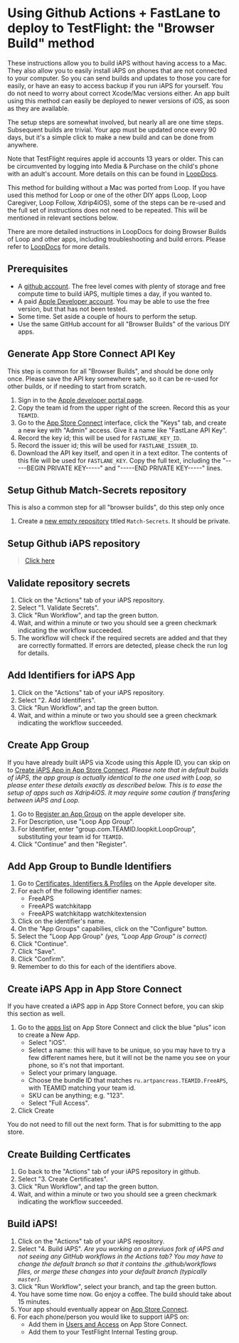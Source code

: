 # Using Github Actions + FastLane to deploy to TestFlight: the "Browser Build" method

These instructions allow you to build iAPS without having access to a Mac. They also allow you to easily install iAPS on phones that are not connected to your computer. So you can send builds and updates to those you care for easily, or have an easy to access backup if you run iAPS for yourself. You do not need to worry about correct Xcode/Mac versions either. An app built using this method can easily be deployed to newer versions of iOS, as soon as they are available.

The setup steps are somewhat involved, but nearly all are one time steps. Subsequent builds are trivial. Your app must be updated once every 90 days, but it's a simple click to make a new build and can be done from anywhere.

Note that TestFlight requires apple id accounts 13 years or older. This can be circumvented by logging into Media & Purchase on the child's phone with an adult's account. More details on this can be found in [LoopDocs](https://loopkit.github.io/loopdocs/gh-actions/gh-deploy/#install-testflight-loop-for-child).

This method for building without a Mac was ported from Loop. If you have used this method for Loop or one of the other DIY apps (Loop, Loop Caregiver, Loop Follow, Xdrip4iOS), some of the steps can be re-used and the full set of instructions does not need to be repeated. This will be mentioned in relevant sections below.

There are more detailed instructions in LoopDocs for doing Browser Builds of Loop and other apps, including troubleshooting and build errors. Please refer to [LoopDocs](https://loopkit.github.io/loopdocs/gh-actions/gh-other-apps/) for more details.

## Prerequisites

* A [github account](https://github.com/signup). The free level comes with plenty of storage and free compute time to build iAPS, multiple times a day, if you wanted to.
* A paid [Apple Developer account](https://developer.apple.com). You may be able to use the free version, but that has not been tested.
* Some time. Set aside a couple of hours to perform the setup. 
* Use the same GitHub account for all "Browser Builds" of the various DIY apps.


## Generate App Store Connect API Key

This step is common for all "Browser Builds", and should be done only once. Please save the API key somewhere safe, so it can be re-used for other builds, or if needing to start from scratch.

1. Sign in to the [Apple developer portal page](https://developer.apple.com/account/resources/certificates/list).
1. Copy the team id from the upper right of the screen. Record this as your `TEAMID`.
1. Go to the [App Store Connect](https://appstoreconnect.apple.com/access/integrations/api) interface, click the "Keys" tab, and create a new key with "Admin" access. Give it a name like "FastLane API Key".
1. Record the key id; this will be used for `FASTLANE_KEY_ID`.
1. Record the issuer id; this will be used for `FASTLANE_ISSUER_ID`.
1. Download the API key itself, and open it in a text editor. The contents of this file will be used for `FASTLANE_KEY`. Copy the full text, including the "-----BEGIN PRIVATE KEY-----" and "-----END PRIVATE KEY-----" lines.

## Setup Github Match-Secrets repository

This is also a common step for all "browser builds", do this step only once
1. Create a [new empty repository](https://github.com/new) titled `Match-Secrets`. It should be private.

## Setup Github iAPS repository

>    [Click here](docs/github.md)

## Validate repository secrets

1. Click on the "Actions" tab of your iAPS repository.
1. Select "1. Validate Secrets".
1. Click "Run Workflow", and tap the green button.
1. Wait, and within a minute or two you should see a green checkmark indicating the workflow succeeded.
1. The workflow will check if the required secrets are added and that they are correctly formatted. If errors are detected, please check the run log for details. 

## Add Identifiers for iAPS App

1. Click on the "Actions" tab of your iAPS repository.
1. Select "2. Add Identifiers".
1. Click "Run Workflow", and tap the green button.
1. Wait, and within a minute or two you should see a green checkmark indicating the workflow succeeded.

## Create App Group

If you have already built iAPS via Xcode using this Apple ID, you can skip on to [Create iAPS App in App Store Connect](#create-FreeAPS-X-app-in-app-store-connect).
_Please note that in default builds of iAPS, the app group is actually identical to the one used with Loop, so please enter these details exactly as described below. This is to ease the setup of apps such as Xdrip4iOS. It may require some caution if transfering between iAPS and Loop._

1. Go to [Register an App Group](https://developer.apple.com/account/resources/identifiers/applicationGroup/add/) on the apple developer site.
1. For Description, use "Loop App Group".
1. For Identifier, enter "group.com.TEAMID.loopkit.LoopGroup", substituting your team id for `TEAMID`.
1. Click "Continue" and then "Register".

## Add App Group to Bundle Identifiers

1. Go to [Certificates, Identifiers & Profiles](https://developer.apple.com/account/resources/identifiers/list) on the Apple developer site.
1. For each of the following identifier names:
    * FreeAPS
    * FreeAPS watchkitapp
    * FreeAPS watchkitapp watchkitextension
1. Click on the identifier's name.
1. On the "App Groups" capabilies, click on the "Configure" button.
1. Select the "Loop App Group" _(yes, "Loop App Group" is correct)_
1. Click "Continue".
1. Click "Save".
1. Click "Confirm".
1. Remember to do this for each of the identifiers above.

## Create iAPS App in App Store Connect

If you have created a iAPS app in App Store Connect before, you can skip this section as well.

1. Go to the [apps list](https://appstoreconnect.apple.com/apps) on App Store Connect and click the blue "plus" icon to create a New App.
    * Select "iOS".
    * Select a name: this will have to be unique, so you may have to try a few different names here, but it will not be the name you see on your phone, so it's not that important.
    * Select your primary language.
    * Choose the bundle ID that matches `ru.artpancreas.TEAMID.FreeAPS`, with TEAMID matching your team id.
    * SKU can be anything; e.g. "123".
    * Select "Full Access".
1. Click Create

You do not need to fill out the next form. That is for submitting to the app store.

## Create Building Certficates

1. Go back to the "Actions" tab of your iAPS repository in github.
1. Select "3. Create Certificates".
1. Click "Run Workflow", and tap the green button.
1. Wait, and within a minute or two you should see a green checkmark indicating the workflow succeeded.

## Build iAPS!

1. Click on the "Actions" tab of your iAPS repository.
1. Select "4. Build iAPS". _Are you working on a previuos fork of iAPS and not seeing any GitHub workflows in the Actions tab? You may have to change the default branch so that it contains the .github/workflows files, or merge these changes into your default branch (typically `master`)._
1. Click "Run Workflow", select your branch, and tap the green button.
1. You have some time now. Go enjoy a coffee. The build should take about 15 minutes.
1. Your app should eventually appear on [App Store Connect](https://appstoreconnect.apple.com/apps).
1. For each phone/person you would like to support iAPS on:
    * Add them in [Users and Access](https://appstoreconnect.apple.com/access/users) on App Store Connect.
    * Add them to your TestFlight Internal Testing group.
